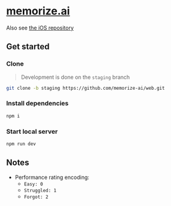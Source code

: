 # [memorize.ai](https://memorize.ai)

Also see [the iOS repository](https://github.com/memorize-ai/ios)

## Get started

### Clone

> Development is done on the `staging` branch

```bash
git clone -b staging https://github.com/memorize-ai/web.git
```

### Install dependencies

```bash
npm i
```

### Start local server

```bash
npm run dev
```

## Notes

- Performance rating encoding:
  - `Easy: 0`
  - `Struggled: 1`
  - `Forgot: 2`
